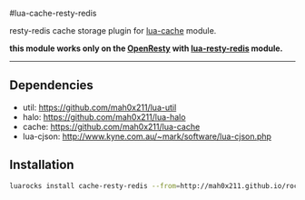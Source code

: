 #lua-cache-resty-redis

resty-redis cache storage plugin for [lua-cache](https://github.com/mah0x211/lua-cache) module.

**this module works only on the [OpenResty](http://openresty.org) with [lua-resty-redis](https://github.com/openresty/lua-resty-redis) module.**

---

## Dependencies

- util: https://github.com/mah0x211/lua-util
- halo: https://github.com/mah0x211/lua-halo
- cache: https://github.com/mah0x211/lua-cache
- lua-cjson: http://www.kyne.com.au/~mark/software/lua-cjson.php

## Installation

```sh
luarocks install cache-resty-redis --from=http://mah0x211.github.io/rocks/
```
